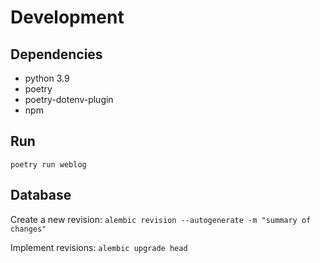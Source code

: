 # Development
## Dependencies
* python 3.9
* poetry
* poetry-dotenv-plugin
* npm

## Run
```poetry run weblog```

## Database
Create a new revision:
```alembic revision --autogenerate -m "summary of changes"```

Implement revisions:
```alembic upgrade head```
